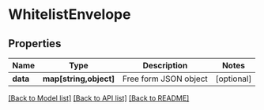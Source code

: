 # WhitelistEnvelope

## Properties
Name | Type | Description | Notes
------------ | ------------- | ------------- | -------------
**data** | **map[string,object]** | Free form JSON object | [optional] 

[[Back to Model list]](../README.md#documentation-for-models) [[Back to API list]](../README.md#documentation-for-api-endpoints) [[Back to README]](../README.md)


